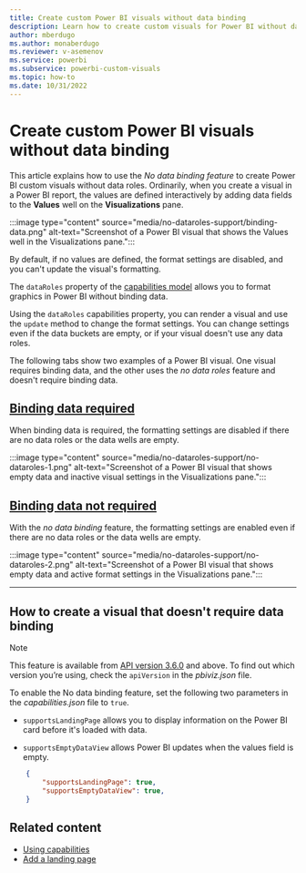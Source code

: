 ```yaml
---
title: Create custom Power BI visuals without data binding
description: Learn how to create custom visuals for Power BI without data roles by using the No data binding feature.
author: mberdugo
ms.author: monaberdugo
ms.reviewer: v-asemenov
ms.service: powerbi
ms.subservice: powerbi-custom-visuals
ms.topic: how-to
ms.date: 10/31/2022
---
```


# Create custom Power BI visuals without data binding

This article explains how to use the *No data binding feature* to create Power BI custom visuals without data roles. Ordinarily, when you create a visual in a Power BI report, the values are defined interactively by adding data fields to the **Values** well on the **Visualizations** pane.

:::image type="content" source="media/no-dataroles-support/binding-data.png" alt-text="Screenshot of a Power BI visual that shows the Values well in the Visualizations pane.":::

By default, if no values are defined, the format settings are disabled, and you can't update the visual's formatting.

The `dataRoles` property of the [capabilities model](capabilities.md) allows you to format graphics in Power BI without binding data.

Using the `dataRoles` capabilities property, you can render a visual and use the `update` method to change the format settings. You can change settings even if the data buckets are empty, or if your visual doesn't use any data roles.

The following tabs show two examples of a Power BI visual. One visual requires binding data, and the other uses the *no data roles* feature and doesn't require binding data.

## [Binding data required](#tab/NoDataroles)

When binding data is required, the formatting settings are disabled if there are no data roles or the data wells are empty.

:::image type="content" source="media/no-dataroles-support/no-dataroles-1.png" alt-text="Screenshot of a Power BI visual that shows empty data and inactive visual settings in the Visualizations pane.":::

## [Binding data not required](#tab/NoDatarolesSupport)

With the *no data binding* feature, the formatting settings are enabled even if there are no data roles or the data wells are empty.

:::image type="content" source="media/no-dataroles-support/no-dataroles-2.png" alt-text="Screenshot of a Power BI visual that shows empty data and active format settings in the Visualizations pane.":::

---

## How to create a visual that doesn't require data binding

> [!NOTE]
> This feature is available from [API version 3.6.0](changelog.md#api-v360) and above. To find out which version you’re using, check the `apiVersion` in the *pbiviz.json* file.

To enable the No data binding feature, set the following two parameters in the *capabilities.json* file to `true`.

* `supportsLandingPage` allows you to display information on the Power BI card before it's loaded with data.

* `supportsEmptyDataView` allows Power BI updates when the values field is empty.

```json
    {
        "supportsLandingPage": true,
        "supportsEmptyDataView": true,
    }
```

## Related content

* [Using capabilities](capabilities.md)
* [Add a landing page](landing-page.md)
